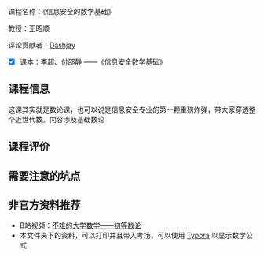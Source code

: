 课程名称：《信息安全的数学基础》

教授：王昭顺

评论贡献者：[Dashjay](https://github.com/dashjay)

- [x] 课本：李超、付邵静 ——《信息安全数学基础》

## 课程信息

这课其实就是数论课，也可以说是信息安全专业的第一颗重磅炸弹，带大家穿透整个近世代数。内容涉及基础数论

## 课程评价

## 需要注意的坑点

## 非官方资料推荐

- B站视频：[不难的大学数学——初等数论](https://www.bilibili.com/video/BV1TJ411P7Xw) 
- 本文件夹下的资料，可以打印并且带入考场，可以使用 [Typora](https://www.typora.io/) 以显示数学公式